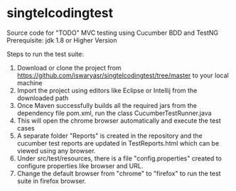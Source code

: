 # singtelcodingtest
Source code for "TODO" MVC testing using Cucumber BDD and TestNG
Prerequisite: jdk 1.8 or Higher Version

Steps to run the test suite:

1) Download or clone the project from https://github.com/iswaryasr/singtelcodingtest/tree/master to your local machine
2) Import the project using editors like Eclipse or Intellij from the downloaded path
3) Once Maven successfully builds all the required jars from the dependency file pom.xml, run the class CucumberTestRunner.java 
4) This will open the chrome browser automatically and execute the test cases
5) A separate folder "Reports" is created in the repository and the cucumber test reports are updated in TestReports.html which can be viewed using any browser.
6) Under src/test/resources, there is a file "config.properties" created to configure properties like browser and URL.
7) Change the default browser from "chrome" to "firefox" to run the test suite in firefox browser.

